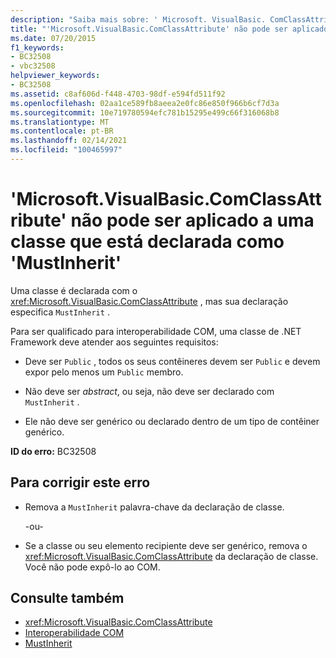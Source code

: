 ```yaml
---
description: "Saiba mais sobre: ' Microsoft. VisualBasic. ComClassAttribute ' não pode ser aplicado a uma classe que é declarada ' MustInherit '"
title: "'Microsoft.VisualBasic.ComClassAttribute' não pode ser aplicado a uma classe que está declarada como 'MustInherit'"
ms.date: 07/20/2015
f1_keywords:
- BC32508
- vbc32508
helpviewer_keywords:
- BC32508
ms.assetid: c8af606d-f448-4703-98df-e594fd511f92
ms.openlocfilehash: 02aa1ce589fb8aeea2e0fc86e850f966b6cf7d3a
ms.sourcegitcommit: 10e719780594efc781b15295e499c66f316068b8
ms.translationtype: MT
ms.contentlocale: pt-BR
ms.lasthandoff: 02/14/2021
ms.locfileid: "100465997"
---
```

# <a name="microsoftvisualbasiccomclassattribute-cannot-be-applied-to-a-class-that-is-declared-mustinherit"></a>'Microsoft.VisualBasic.ComClassAttribute' não pode ser aplicado a uma classe que está declarada como 'MustInherit'

Uma classe é declarada com o <xref:Microsoft.VisualBasic.ComClassAttribute> , mas sua declaração especifica `MustInherit` .  
  
 Para ser qualificado para interoperabilidade COM, uma classe de .NET Framework deve atender aos seguintes requisitos:  
  
- Deve ser `Public` , todos os seus contêineres devem ser `Public` e devem expor pelo menos um `Public` membro.  
  
- Não deve ser *abstract*, ou seja, não deve ser declarado com `MustInherit` .  
  
- Ele não deve ser genérico ou declarado dentro de um tipo de contêiner genérico.  
  
 **ID do erro:** BC32508  
  
## <a name="to-correct-this-error"></a>Para corrigir este erro  
  
- Remova a `MustInherit` palavra-chave da declaração de classe.  
  
     -ou-  
  
- Se a classe ou seu elemento recipiente deve ser genérico, remova o <xref:Microsoft.VisualBasic.ComClassAttribute> da declaração de classe. Você não pode expô-lo ao COM.  
  
## <a name="see-also"></a>Consulte também

- <xref:Microsoft.VisualBasic.ComClassAttribute>
- [Interoperabilidade COM](../programming-guide/com-interop/index.md)
- [MustInherit](../language-reference/modifiers/mustinherit.md)
